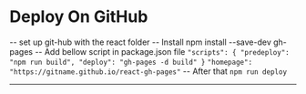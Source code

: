 # Deploy On GitHub

-- set up git-hub with the react folder
-- Install npm install --save-dev gh-pages
-- Add bellow script in package.json file
`
"scripts": {
  "predeploy": "npm run build",
  "deploy": "gh-pages -d build"
}
`
`
"homepage": "https://gitname.github.io/react-gh-pages"
`
-- After that `npm run deploy`

---


